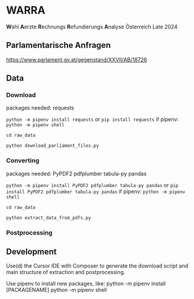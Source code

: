 # WARRA
**W**ahl **A**erzte **R**echnungs **R**efundierungs **A**nalyse Österreich
Late 2024

## Parlamentarische Anfragen
https://www.parlament.gv.at/gegenstand/XXVII/AB/18726



## Data
### Download
packages needed: requests

`python -m pipenv install requests` or
`pip install requests`
if pipenv: `python -m pipenv shell`

`cd raw_data`

`python download_parliament_files.py`

### Converting
packages needed: PyPDF2 pdfplumber tabula-py pandas

`python -m pipenv install PyPDF2 pdfplumber tabula-py pandas` or
`pip install PyPDF2 pdfplumber tabula-py pandas`
if pipenv: `python -m pipenv shell`

`cd raw_data`

`python extract_data_from_pdfs.py`

### Postprocessing


## Development
Use(d) the Cursor IDE with Composer to generate the download script and main structure of extraction and postprocessing.

Use pipenv to install new packages, like:
python -m pipenv install [PACKAGENAME]
python -m pipenv shell
